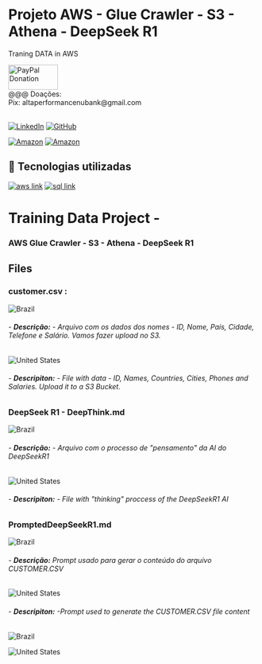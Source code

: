 # Projeto AWS - Glue Crawler - S3 - Athena - DeepSeek R1
Traning DATA in AWS

<div>
   <a href="https://www.paypal.com/donate/?business=C5ZXDE6A7M28E&no_recurring=0&item_name=Donation+for+Owner+of+this+PayPal+Account&currency_code=BRL" target="_blank">
       <img src="https://www.paypalobjects.com/paypal-ui/logos/svg/paypal-color.svg" alt="PayPal Donation" width="100" height="50">
   </a><br>
   @@@ Doações:<br>Pix: altaperformancenubank@gmail.com<br>
</div>
<br>

[![LinkedIn](https://img.shields.io/badge/LinkedIn-0077B5?style=for-the-badge&logo=linkedin&logoColor=white)](https://www.linkedin.com/in/f%C3%A1bio-samuel-dos-santos-canedo-2708b533/)
[![GitHub](https://img.shields.io/badge/GitHub-100000?style=for-the-badge&logo=github&logoColor=white)](https://github.com/Acheroniano)

[![Amazon](https://img.shields.io/badge/Amazon%20Mais%20Vendidos-39E09B?style=social&logo=amazon&logoColor=39E09B)](https://amzn.to/3SYdXzY)
[![Amazon](https://img.shields.io/badge/Amazon%20Ofertas-39E09B?style=social&logo=amazon&logoColor=39E09B)](https://amzn.to/3XbudAb)

<h2> 🤖 Tecnologias utilizadas</h2>

<div>
  <a href="https://www.w3schools.com/aws" target="_new"><img src="https://img.shields.io/badge/aws-239120?style=for-the-badge&logo=aws&logoColor=white" alt="aws link"></a>
  <a href="https://www.w3schools.com/sql" target="_new"><img src="https://img.shields.io/badge/sql-239120?style=for-the-badge&logo=sql&logoColor=white" alt="sql link"></a>
  <!-- <a href="https://www.w3schools.com/js" target="_new"><img src="https://img.shields.io/badge/JavaScript-F7DF1E?style=for-the-badge&logo=javascript&logoColor=blue" alt="html link"></a>
-->
</div>

# Training Data Project - 
### AWS Glue Crawler - S3 - Athena - DeepSeek R1

## Files

### **customer.csv :**

![Brazil](https://github.com/Acheroniano/flag-icon/blob/master/png/16/country-4x3/br.png "Brazil")
###### - **Descrição:** - Arquivo com os dados dos nomes - ID, Nome, País, Cidade, Telefone e Salário. Vamos fazer upload no S3.

![United States](https://github.com/Acheroniano/flag-icon/blob/master/png/16/country-4x3/us.png "United States")
###### - **Descripiton:** - File with data - ID, Names, Countries, Cities, Phones and Salaries. Upload it to a S3 Bucket.


### **DeepSeek R1 - DeepThink.md**

![Brazil](https://github.com/Acheroniano/flag-icon/blob/master/png/16/country-4x3/br.png "Brazil")
###### - **Descrição:** - Arquivo com o processo de "pensamento" da AI do DeepSeekR1

![United States](https://github.com/Acheroniano/flag-icon/blob/master/png/16/country-4x3/us.png "United States")
###### - **Descripiton:** - File with "thinking" proccess of the DeepSeekR1 AI

### **PromptedDeepSeekR1.md**

![Brazil](https://github.com/Acheroniano/flag-icon/blob/master/png/16/country-4x3/br.png "Brazil")
###### - **Descrição:** Prompt usado para gerar o conteúdo do arquivo CUSTOMER.CSV

![United States](https://github.com/Acheroniano/flag-icon/blob/master/png/16/country-4x3/us.png "United States")
###### - **Descripiton:** -Prompt used to generate the CUSTOMER.CSV file content

![Brazil](https://github.com/Acheroniano/flag-icon/blob/master/png/16/country-4x3/br.png "Brazil")

![United States](https://github.com/Acheroniano/flag-icon/blob/master/png/16/country-4x3/us.png "United States")


